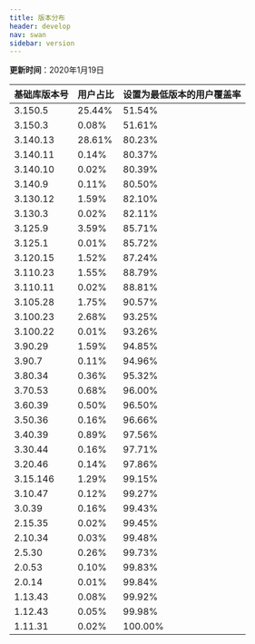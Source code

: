 ```yaml
---
title: 版本分布
header: develop
nav: swan
sidebar: version
---
```

**更新时间**：2020年1月19日


 
|基础库版本号|用户占比|设置为最低版本的用户覆盖率|
|---|---|---|
|3.150.5|25.44%|51.54%|
|3.150.3|0.08%|51.61%|
|3.140.13|28.61%|80.23%|
|3.140.11|0.14%|80.37%|
|3.140.10|0.02%|80.39%|
|3.140.9|0.11%|80.50%|
|3.130.12|1.59%|82.10%|
|3.130.3|0.02%|82.11%|
|3.125.9|3.59%|85.71%|
|3.125.1|0.01%|85.72%|
|3.120.15|1.52%|87.24%|
|3.110.23|1.55%|88.79%|
|3.110.11|0.02%|88.81%|
|3.105.28|1.75%|90.57%|
|3.100.23|2.68%|93.25%|
|3.100.22|0.01%|93.26%|
|3.90.29|1.59%|94.85%|
|3.90.7|0.11%|94.96%|
|3.80.34|0.36%|95.32%|
|3.70.53|0.68%|96.00%|
|3.60.39|0.50%|96.50%|
|3.50.36|0.16%|96.66%|
|3.40.39|0.89%|97.56%|
|3.30.44|0.16%|97.71%|
|3.20.46|0.14%|97.86%|
|3.15.146|1.29%|99.15%|
|3.10.47|0.12%|99.27%|
|3.0.39|0.16%|99.43%|
|2.15.35|0.02%|99.45%|
|2.10.34|0.03%|99.48%|
|2.5.30|0.26%|99.73%|
|2.0.53|0.10%|99.83%|
|2.0.14|0.01%|99.84%|
|1.13.43|0.08%|99.92%|
|1.12.43|0.05%|99.98%|
|1.11.31|0.02%|100.00%|